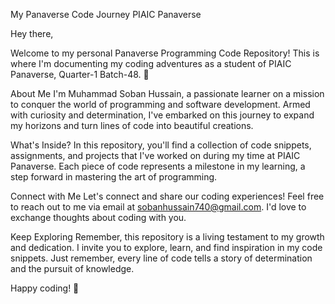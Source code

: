 My Panaverse Code Journey
PIAIC Panaverse

Hey there,

Welcome to my personal Panaverse Programming Code Repository! This is where I'm documenting my coding adventures as a student of PIAIC Panaverse, Quarter-1 Batch-48. 🚀

About Me
I'm Muhammad Soban Hussain, a passionate learner on a mission to conquer the world of programming and software development. Armed with curiosity and determination, I've embarked on this journey to expand my horizons and turn lines of code into beautiful creations.

What's Inside?
In this repository, you'll find a collection of code snippets, assignments, and projects that I've worked on during my time at PIAIC Panaverse. Each piece of code represents a milestone in my learning, a step forward in mastering the art of programming.

Connect with Me
Let's connect and share our coding experiences! Feel free to reach out to me via email at sobanhussain740@gmail.com. I'd love to exchange thoughts about coding with you.

Keep Exploring
Remember, this repository is a living testament to my growth and dedication. I invite you to explore, learn, and find inspiration in my code snippets. Just remember, every line of code tells a story of determination and the pursuit of knowledge.

Happy coding! 🌟
